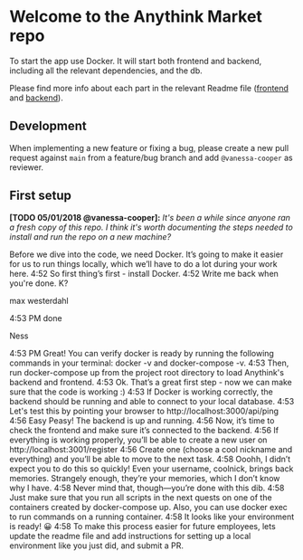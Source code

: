 # Welcome to the Anythink Market repo

To start the app use Docker. It will start both frontend and backend, including all the relevant dependencies, and the db.

Please find more info about each part in the relevant Readme file ([frontend](frontend/readme.md) and [backend](backend/README.md)).

## Development

When implementing a new feature or fixing a bug, please create a new pull request against `main` from a feature/bug branch and add `@vanessa-cooper` as reviewer.

## First setup

**[TODO 05/01/2018 @vanessa-cooper]:** _It's been a while since anyone ran a fresh copy of this repo. I think it's worth documenting the steps needed to install and run the repo on a new machine?_



Before we dive into the code, we need Docker. It’s going to make it easier for us to run things locally, which we’ll have to do a lot during your work here.
4:52
So first thing’s first - install Docker.
4:52
Write me back when you're done. K?

max westerdahl

4:53 PM
done

Ness

4:53 PM
Great! You can verify docker is ready by running the following commands in your terminal: docker -v and docker-compose -v.
4:53
Then, run docker-compose up from the project root directory to load Anythink's backend and frontend.
4:53
Ok. That’s a great first step - now we can make sure that the code is working :)
4:53
If Docker is working correctly, the backend should be running and able to connect to your local database.
4:53
Let's test this by pointing your browser to http://localhost:3000/api/ping
4:56
Easy Peasy! The backend is up and running.
4:56
Now, it’s time to check the frontend and make sure it’s connected to the backend.
4:56
If everything is working properly, you’ll be able to create a new user on http://localhost:3001/register
4:56
Create one (choose a cool nickname and everything) and you’ll be able to move to the next task.
4:58
Ooohh, I didn’t expect you to do this so quickly! Even your username, coolnick, brings back memories. Strangely enough, they’re your memories, which I don’t know why I have.
4:58
Never mind that, though—you’re done with this dib.
4:58
Just make sure that you run all scripts in the next quests on one of the containers created by docker-compose up.  Also, you can use docker exec to run commands on a running container.
4:58
It looks like your environment is ready! 😀
4:58
To make this process easier for future employees, lets update the readme file and add instructions for setting up a local environment like you just did, and submit a PR.